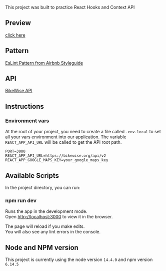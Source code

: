 This project was built to practice React Hooks and Context API

## Preview

[click here](https://react-stolen-bikes.herokuapp.com/)

## Pattern

[EsLint Pattern from Airbnb Styleguide](https://github.com/airbnb/javascript)

## API

[BikeWise API](https://www.bikewise.org/documentation/api_v2)

## Instructions

### Environment vars

At the root of your project, you need to create a file called `.env.local` to set all your vars environment into our application. The variable `REACT_APP_API_URL` will be called to get the API root path.

```
PORT=3000
REACT_APP_API_URL=https://bikewise.org/api/v2
REACT_APP_GOOGLE_MAPS_KEY=your_google_maps_key
```

## Available Scripts

In the project directory, you can run:

### npm run dev

Runs the app in the development mode.<br />
Open [http://localhost:3000](http://localhost:3000) to view it in the browser.

The page will reload if you make edits.<br />
You will also see any lint errors in the console.

## Node and NPM version

This project is currently using the node version `14.4.0` and npm version `6.14.5`
